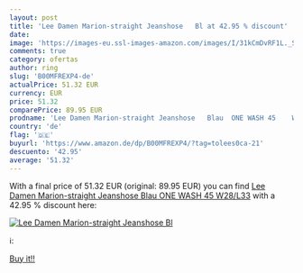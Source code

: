 ```yaml
---
layout: post
title: 'Lee Damen Marion-straight Jeanshose   Bl at 42.95 % discount'
date: 
image: 'https://images-eu.ssl-images-amazon.com/images/I/31kCmDvRF1L._SL200_.jpg'
comments: true
category: ofertas
author: ring
slug: 'B00MFREXP4-de'
actualPrice: 51.32 EUR
currency: EUR
price: 51.32
comparePrice: 89.95 EUR
prodname: 'Lee Damen Marion-straight Jeanshose   Blau  ONE WASH 45    W28/L33'
country: 'de'
flag: '🇩🇪'
buyurl: 'https://www.amazon.de/dp/B00MFREXP4/?tag=tolees0ca-21'
descuento: '42.95'
average: '51.32'
---
```


With a final price of 51.32 EUR (original: 89.95 EUR) you can find [Lee Damen Marion-straight Jeanshose   Blau  ONE WASH 45    W28/L33](https://www.amazon.de/dp/B00MFREXP4/?tag=tolees0ca-21) with a  42.95 % discount here:

[![Lee Damen Marion-straight Jeanshose   Bl](https://images-eu.ssl-images-amazon.com/images/I/31kCmDvRF1L._SL200_.jpg)](https://www.amazon.de/dp/B00MFREXP4/?tag=tolees0ca-21)

ℹ️:


[Buy it!!](https://www.amazon.de/dp/B00MFREXP4/?tag=tolees0ca-21)
